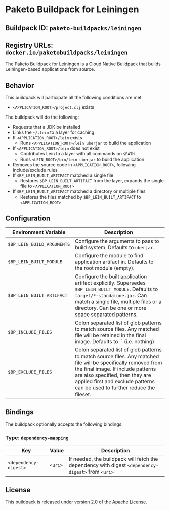 # Paketo Buildpack for Leiningen

## Buildpack ID: `paketo-buildpacks/leiningen`
## Registry URLs: `docker.io/paketobuildpacks/leiningen`

The Paketo Buildpack for Leiningen is a Cloud Native Buildpack that builds Leiningen-based applications from source.

## Behavior

This buildpack will participate all the following conditions are met

* `<APPLICATION_ROOT>/project.clj` exists

The buildpack will do the following:

* Requests that a JDK be installed
* Links the `~/.lein` to a layer for caching
* If `<APPLICATION_ROOT>/lein` exists
  * Runs `<APPLICATION_ROOT>/lein uberjar` to build the application
* If `<APPLICATION_ROOT>/lein` does not exist
  * Contributes Lein to a layer with all commands on `$PATH`
  * Runs `<LEIN_ROOT>/bin/lein uberjar` to build the application
* Removes the source code in `<APPLICATION_ROOT>`, following include/exclude rules
* If `$BP_LEIN_BUILT_ARTIFACT` matched a single file
  * Restores `$BP_LEIN_BUILT_ARTIFACT` from the layer, expands the single file to `<APPLICATION_ROOT>`
* If `$BP_LEIN_BUILT_ARTIFACT` matched a directory or multiple files
  * Restores the files matched by `$BP_LEIN_BUILT_ARTIFACT` to `<APPLICATION_ROOT>`

## Configuration

| Environment Variable       | Description                                                                                                                                                                                                                          |
| -------------------------- | ------------------------------------------------------------------------------------------------------------------------------------------------------------------------------------------------------------------------------------ |
| `$BP_LEIN_BUILD_ARGUMENTS` | Configure the arguments to pass to build system. Defaults to `uberjar`.                                                                                                                                                              |
| `$BP_LEIN_BUILT_MODULE`    | Configure the module to find application artifact in. Defaults to the root module (empty).                                                                                                                                           |
| `$BP_LEIN_BUILT_ARTIFACT`  | Configure the built application artifact explicitly. Supersedes `$BP_LEIN_BUILT_MODULE`. Defaults to `target/*-standalone.jar`. Can match a single file, multiple files or a directory. Can be one or more space separated patterns. |
| `$BP_INCLUDE_FILES`         | Colon separated list of glob patterns to match source files. Any matched file will be retained in the final image. Defaults to `` (i.e. nothing).                                                                                               |
| `$BP_EXCLUDE_FILES`         | Colon separated list of glob patterns to match source files. Any matched file will be specifically removed from the final image. If include patterns are also specified, then they are applied first and exclude patterns can be used to further reduce the fileset. |

## Bindings

The buildpack optionally accepts the following bindings:

### Type: `dependency-mapping`

| Key                   | Value   | Description                                                                                       |
| --------------------- | ------- | ------------------------------------------------------------------------------------------------- |
| `<dependency-digest>` | `<uri>` | If needed, the buildpack will fetch the dependency with digest `<dependency-digest>` from `<uri>` |

## License

This buildpack is released under version 2.0 of the [Apache License][a].

[a]: http://www.apache.org/licenses/LICENSE-2.0

